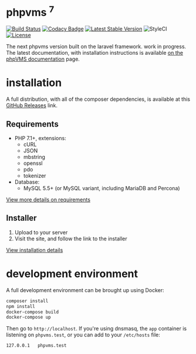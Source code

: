 # phpvms <sup>7</sup>

[![Build Status](https://travis-ci.org/nabeelio/phpvms.svg)](https://travis-ci.org/nabeelio/phpvms) [![Codacy Badge](https://api.codacy.com/project/badge/Grade/d668bebb0a3c46bda381af16ce3d9450)](https://www.codacy.com/app/nabeelio/phpvms?utm_source=github.com&amp;utm_medium=referral&amp;utm_content=nabeelio/phpvms&amp;utm_campaign=Badge_Grade) [![Latest Stable Version](https://poser.pugx.org/nabeel/phpvms/v/stable)](https://packagist.org/packages/nabeel/phpvms) ![StyleCI](https://github.styleci.io/repos/93688482/shield?branch=dev) [![License](https://poser.pugx.org/nabeel/phpvms/license)](https://packagist.org/packages/nabeel/phpvms)

The next phpvms version built on the laravel framework. work in progress. The latest documentation, with installation instructions is available 
                                                                          [on the phpVMS documentation](http://docs.phpvms.net/) page.

# installation

A full distribution, with all of the composer dependencies, is available at this 
[GitHub Releases](https://github.com/nabeelio/phpvms/releases) link. 



## Requirements

- PHP 7.1+, extensions:
  - cURL
  - JSON
  - mbstring
  - openssl
  - pdo
  - tokenizer
- Database:
  - MySQL 5.5+ (or MySQL variant, including MariaDB and Percona)

[View more details on requirements](http://docs.phpvms.net/setup/requirements)

## Installer

1. Upload to your server
1. Visit the site, and follow the link to the installer

[View installation details](http://docs.phpvms.net/setup/installation)

# development environment

A full development environment can be brought up using Docker:

```bash
composer install
npm install
docker-compose build
docker-compose up
```

Then go to `http://localhost`. If you're using dnsmasq, the `app` container is listening on `phpvms.test`, or you can add to your `/etc/hosts` file:

```
127.0.0.1   phpvms.test
```
